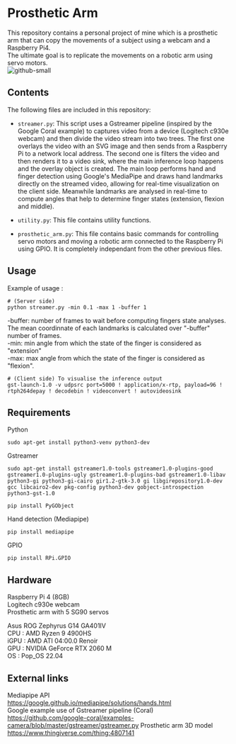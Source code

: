 # Prosthetic Arm
This repository contains a personal project of mine which is a prosthetic arm that can copy the movements of a subject using a webcam and a Raspberry Pi4. </br>
The ultimate goal is to replicate the movements on a robotic arm using servo motors. </br>
![github-small](/images/head.png)

## Contents

The following files are included in this repository:</br>

- `streamer.py`: This script uses a Gstreamer pipeline (inspired by the Google Coral example) to captures video from a device (Logitech c930e webcam) and then divide the video stream into two trees. The first one overlays the video with an SVG image and then sends from a Raspberry Pi to a network local address. The second one is filters the video and then renders it to a video sink, where the main inference loop happens and the overlay object is created. The main loop performs hand and finger detection using Google's MediaPipe and draws hand landmarks directly on the streamed video, allowing for real-time visualization on the client side. 
Meanwhile landmarks are analysed in real-time to compute angles that help to determine finger states (extension, flexion and middle). </br>

- `utility.py`: This file contains utility functions.</br>

- `prosthetic_arm.py`: This file contains basic commands for controlling servo motors and moving a robotic arm connected to the Raspberry Pi using GPIO. It is completely independant from the other previous files.</br>

## Usage
Example of usage :</br>
``` 
# (Server side)
python streamer.py -min 0.1 -max 1 -buffer 1
```
-buffer: number of frames to wait before computing fingers state analyses. The mean coordinnate of each landmarks is calculated over "-buffer" number of frames.</br>
-min: min angle from which the state of the finger is considered as "extension"</br>
-max: max angle from which the state of the finger is considered as "flexion". </br>
```
# (Client side) To visualise the inference output
gst-launch-1.0 -v udpsrc port=5000 ! application/x-rtp, payload=96 ! rtph264depay ! decodebin ! videoconvert ! autovideosink
```
## Requirements 
Python
``` 
sudo apt-get install python3-venv python3-dev 
```
Gstreamer 
``` 
sudo apt-get install gstreamer1.0-tools gstreamer1.0-plugins-good gstreamer1.0-plugins-ugly gstreamer1.0-plugins-bad gstreamer1.0-libav python3-gi python3-gi-cairo gir1.2-gtk-3.0 gi libgirepository1.0-dev gcc libcairo2-dev pkg-config python3-dev gobject-introspection python3-gst-1.0 
```
``` 
pip install PyGObject 
```
Hand detection (Mediapipe)
``` 
pip install mediapipe 
```
GPIO 
``` 
pip install RPi.GPIO 
```
## Hardware 
Raspberry Pi 4 (8GB)</br>
Logitech c930e webcam</br>
Prosthetic arm with 5 SG90 servos</br>

Asus ROG Zephyrus G14 GA401IV</br>
CPU : AMD Ryzen 9 4900HS </br>
iGPU : AMD ATI 04:00.0 Renoir</br>
GPU : NVIDIA GeForce RTX 2060 M</br>
OS : Pop_OS 22.04</br>

## External links 
Mediapipe API</br>
https://google.github.io/mediapipe/solutions/hands.html</br>
Google example use of Gstreamer pipeline (Coral)</br>
https://github.com/google-coral/examples-camera/blob/master/gstreamer/gstreamer.py
Prosthetic arm 3D model
https://www.thingiverse.com/thing:4807141

